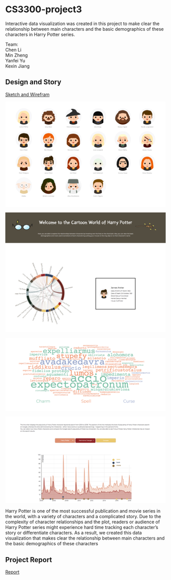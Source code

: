 # CS3300-project3
Interactive data visualization was created in this project to make clear the relationship between main
characters and the basic demographics of these characters in Harry Potter series.

Team:<br/>
Chen Li<br/>
Min Zheng<br/>
Yanfei Yu<br/>
Kexin Jiang<br/>
 ##  Design and Story
[Sketch and Wirefram](img/sketch.jpeg)

 ![](img/HappyPotterCharacter.png)

 ![](img/layout1.png)

 ![](img/layout2.png)

 ![](img/layout3.png)

 Harry Potter is one of the most successful publication and movie series in the world, with a variety of characters and a complicated story. Due to the complexity of character relationships and the plot, readers or audience of Harry Potter series might experience hard time tracking each character’s story or differentiate characters. As a result, we created this data visualization that makes clear the relationship between main
 characters and the basic demographics of these characters
 ##  Project Report
 [Report](report.pdf)
